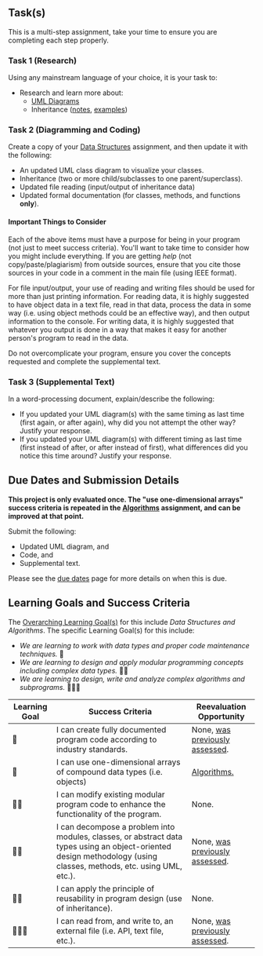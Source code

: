## Task(s)

This is a multi-step assignment, take your time to ensure you are completing each step properly.

### Task 1 (Research)

Using any mainstream language of your choice, it is your task to: 

* Research and learn more about: 
  * [UML Diagrams](./UML-Notes)
  * Inheritance ([notes](https://github.com/johnfraserss/ICS4U/wiki/Extending-Objects-Notes), [examples](https://github.com/johnfraserss/ICS4U/tree/master/examples/extending-objects/Inheritance))

### Task 2 (Diagramming and Coding)

Create a copy of your [Data Structures](./Data-Structures) assignment, and then update it with the following:

* An updated UML class diagram to visualize your classes.
* Inheritance (two or more child/subclasses to one parent/superclass).
* Updated file reading (input/output of inheritance data)
* Updated formal documentation (for classes, methods, and functions **only**). 

#### Important Things to Consider

Each of the above items must have a purpose for being in your program (not just to meet success criteria).  You'll want to take time to consider how you might include everything.  If you are getting _help_ (not copy/paste/plagiarism) from outside sources, ensure that you cite those sources in your code in a comment in the main file (using IEEE format).

For file input/output, your use of reading and writing files should be used for more than just printing information. For reading data, it is highly suggested to have object data in a text file, read in that data, process the data in some way (i.e. using object methods could be an effective way), and then output information to the console.  For writing data, it is highly suggested that whatever you output is done in a way that makes it easy for another person's program to read in the data.

Do not overcomplicate your program, ensure you cover the concepts requested and complete the supplemental text.

### Task 3 (Supplemental Text)
In a word-processing document, explain/describe the following:
* If you updated your UML diagram(s) with the same timing as last time (first again, or after again), why did you not attempt the other way? Justify your response.
* If you updated your UML diagram(s) with different timing as last time (first instead of after, or after instead of first), what differences did you notice this time around? Justify your response.


## Due Dates and Submission Details

**This project is only evaluated once. The "use one-dimensional arrays" success criteria is repeated in the [Algorithms](./Algorithms) assignment, and can be improved at that point.**

Submit the following:  
* Updated UML diagram, and
* Code, and 
* Supplemental text.

Please see the [due dates](./Due-Dates-and-Submission-Details) page for more details on when this is due.

## Learning Goals and Success Criteria

The [Overarching Learning Goal(s)](./images/ICS4U.jpg) for this include _Data Structures and Algorithms_.
The specific Learning Goal(s) for this include:

  * _We are learning to work with data types and proper code maintenance techniques._ &#x1F4D9;
  * _We are learning to design and apply modular programming concepts including complex data types._ &#x1F4D9;&#x1F4D9;
  * _We are learning to design, write and analyze complex algorithms and subprograms._ &#x1F4D9;&#x1F4D9;&#x1F4D9;

| Learning Goal | Success Criteria  | Reevaluation Opportunity |
| ------------- | ----------------- | ------------------------ |
| &#x1F4D9; | I can create fully documented program code according to industry standards. | None, [was previously assessed](./Data-Structures). |
| &#x1F4D9; | I can use one-dimensional arrays of compound data types (i.e. objects) | [Algorithms.](./Algorithms) |
| &#x1F4D9;&#x1F4D9; | I can modify existing modular program code to enhance the functionality of the program. | None. |
| &#x1F4D9;&#x1F4D9; | I can decompose a problem into modules, classes, or abstract data types using an object-oriented design methodology (using classes, methods, etc. using UML, etc.).  | None, [was previously assessed](./Data-Structures). |
| &#x1F4D9;&#x1F4D9; | I can apply the principle of reusability in program design (use of inheritance). | None. |
| &#x1F4D9;&#x1F4D9;&#x1F4D9; | I can read from, and write to, an external file (i.e. API, text file, etc.). | None, [was previously assessed](./Data-Structures). |
